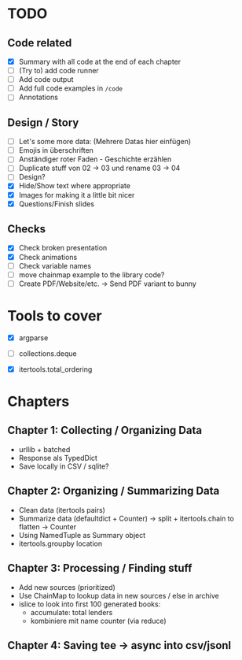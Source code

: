 # TODO

## Code related

- [x] Summary with all code at the end of each chapter
- [ ] (Try to) add code runner
- [ ] Add code output
- [ ] Add full code examples in `/code`
- [ ] Annotations

## Design / Story
- [ ] Let's some more data: (Mehrere Datas hier einfügen)
- [ ] Emojis in überschriften
- [ ] Anständiger roter Faden - Geschichte erzählen
- [ ] Duplicate stuff von 02 -> 03 und rename 03 -> 04
- [ ] Design?
- [x] Hide/Show text where appropriate
- [x] Images for making it a little bit nicer
- [x] Questions/Finish slides

## Checks
- [x] Check broken presentation
- [x] Check animations
- [ ] Check variable names
- [ ] move chainmap example to the library code?
- [ ] Create PDF/Website/etc. -> Send PDF variant to bunny

# Tools to cover
- [x] argparse
- [ ] collections.deque
- [x] itertools.total_ordering


# Chapters

## Chapter 1: Collecting / Organizing Data
- urllib + batched
- Response als TypedDict
- Save locally in CSV / sqlite?

## Chapter 2: Organizing / Summarizing Data
- Clean data (itertools pairs)
- Summarize data (defaultdict + Counter)
    -> split + itertools.chain to flatten
    -> Counter
- Using NamedTuple as Summary object
- itertools.groupby location

## Chapter 3: Processing / Finding stuff
- Add new sources (prioritized)
- Use ChainMap to lookup data in new sources / else in archive
- islice to look into first 100 generated books:
    - accumulate: total lenders
    - kombiniere mit name counter (via reduce)

## Chapter 4: Saving tee -> async into csv/jsonl


